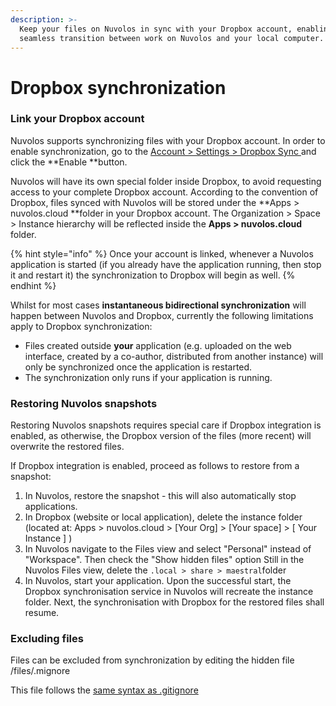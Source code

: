 ```yaml
---
description: >-
  Keep your files on Nuvolos in sync with your Dropbox account, enabling
  seamless transition between work on Nuvolos and your local computer.
---
```


# Dropbox synchronization

### Link your Dropbox account

Nuvolos supports synchronizing files with your Dropbox account. In order to enable synchronization, go to the [Account >  Settings > Dropbox Sync ](https://az.nuvolos.cloud/user/settings/dropbox) and click the **Enable **button.&#x20;

Nuvolos will have its own special folder inside Dropbox, to avoid requesting access to your complete Dropbox account. According to the convention of Dropbox, files synced with Nuvolos will be stored under the **Apps > nuvolos.cloud **folder in your Dropbox account. The Organization > Space > Instance hierarchy will be reflected inside the **Apps > nuvolos.cloud** folder.

{% hint style="info" %}
Once your account is linked, whenever a Nuvolos application is started (if you already have the application running, then stop it and restart it) the synchronization to Dropbox will begin as well.
{% endhint %}

Whilst for most cases **instantaneous bidirectional synchronization** will happen between Nuvolos and Dropbox, currently the following limitations apply to Dropbox synchronization:

* Files created outside **your** application (e.g. uploaded on the web interface, created by a co-author, distributed from another instance) will only be synchronized once the application is restarted.
* The synchronization only runs if your application is running.

### Restoring Nuvolos snapshots

Restoring Nuvolos snapshots requires special care if Dropbox integration is enabled, as otherwise, the Dropbox version of the files (more recent) will overwrite the restored files.

If Dropbox integration is enabled, proceed as follows to restore from a snapshot:

1. In Nuvolos, restore the snapshot - this will also automatically stop applications.
2. In Dropbox (website or local application), delete the instance folder (located at: Apps > nuvolos.cloud > \[Your Org] > \[Your space] > \[ Your Instance ] )
3. In Nuvolos navigate to the Files view and select "Personal" instead of "Workspace". Then check the "Show hidden files" option Still in the Nuvolos Files view, delete the `.local > share > maestral`folder
4. In Nuvolos, start your application. Upon the successful start, the Dropbox synchronisation service in Nuvolos will recreate the instance folder. Next, the synchronisation with Dropbox for the restored files shall resume.

### Excluding files

Files can be excluded from synchronization by editing the hidden file /files/.mignore&#x20;

This file follows the [same syntax as .gitignore ](https://git-scm.com/docs/gitignore#\_pattern\_format)
